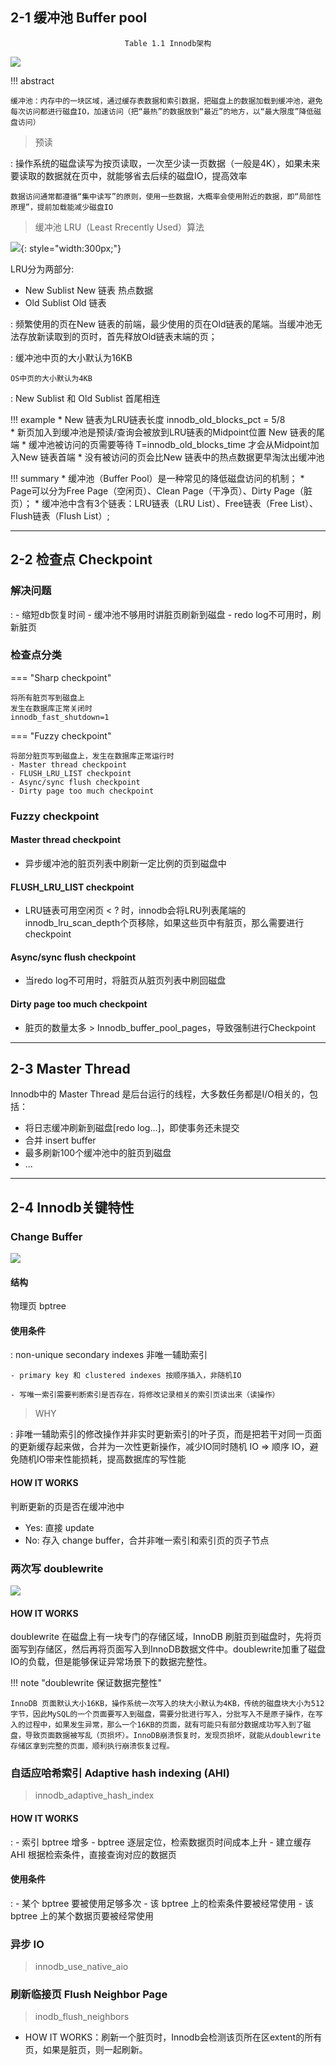 
## 2-1 缓冲池 Buffer pool

<center><code>Table 1.1 Innodb架构</code></center>

![](img/innodb-architecture.png)

!!! abstract

    缓冲池：内存中的一块区域，通过缓存表数据和索引数据，把磁盘上的数据加载到缓冲池，避免每次访问都进行磁盘IO，加速访问（把“最热”的数据放到“最近”的地方，以“最大限度”降低磁盘访问）

> 预读

:   操作系统的磁盘读写为按页读取，一次至少读一页数据（一般是4K），如果未来要读取的数据就在页中，就能够省去后续的磁盘IO，提高效率

    数据访问通常都遵循“集中读写”的原则，使用一些数据，大概率会使用附近的数据，即“局部性原理”，提前加载能减少磁盘IO

> 缓冲池 LRU（Least Rrecently Used）算法

![](img/lru.png){: style="width:300px;"}

LRU分为两部分:

- New Sublist New 链表 热点数据
- Old Sublist Old 链表

:   频繁使用的页在New 链表的前端，最少使用的页在Old链表的尾端。当缓冲池无法存放新读取到的页时，首先释放Old链表末端的页；

:   缓冲池中页的大小默认为16KB 

    OS中页的大小默认为4KB 

:   New Sublist 和 Old Sublist 首尾相连

!!! example
    * New 链表为LRU链表长度 innodb_old_blocks_pct = 5/8  
    * 新页加入到缓冲池是预读/查询会被放到LRU链表的Midpoint位置 New 链表的尾端
    * 缓冲池被访问的页需要等待 T=innodb_old_blocks_time 才会从Midpoint加入New 链表首端
    * 没有被访问的页会比New 链表中的热点数据更早淘汰出缓冲池

!!! summary
    * 缓冲池（Buffer Pool）是一种常见的降低磁盘访问的机制；
    * Page可以分为Free Page（空闲页）、Clean Page（干净页）、Dirty Page（脏页）；
    * 缓冲池中含有3个链表：LRU链表（LRU List）、Free链表（Free List）、Flush链表（Flush List）;
___

## 2-2 检查点 Checkpoint

### 解决问题

:   - 缩短db恢复时间
    - 缓冲池不够用时讲脏页刷新到磁盘
    - redo log不可用时，刷新脏页

### 检查点分类

=== "Sharp checkpoint"

    将所有脏页写到磁盘上
    发生在数据库正常关闭时
    innodb_fast_shutdown=1
    

=== "Fuzzy checkpoint"

    将部分脏页写到磁盘上，发生在数据库正常运行时
    - Master thread checkpoint
    - FLUSH_LRU_LIST checkpoint
    - Async/sync flush checkpoint
    - Dirty page too much checkpoint
    

### Fuzzy checkpoint

#### Master thread checkpoint

- 异步缓冲池的脏页列表中刷新一定比例的页到磁盘中

#### FLUSH_LRU_LIST checkpoint

- LRU链表可用空闲页 < ? 时，innodb会将LRU列表尾端的innodb_lru_scan_depth个页移除，如果这些页中有脏页，那么需要进行checkpoint

#### Async/sync flush checkpoint

- 当redo log不可用时，将脏页从脏页列表中刷回磁盘

#### Dirty page too much checkpoint

- 脏页的数量太多 > Innodb_buffer_pool_pages，导致强制进行Checkpoint

___

## 2-3 Master Thread

Innodb中的 Master Thread 是后台运行的线程，大多数任务都是I/O相关的，包括：

- 将日志缓冲刷新到磁盘[redo log...]，即使事务还未提交
- 合并 insert buffer
- 最多刷新100个缓冲池中的脏页到磁盘
- ...

___

## 2-4 Innodb关键特性

### Change Buffer

![](img/innodb-change-buffer.png)

#### 结构

物理页 bptree

#### 使用条件

:   non-unique secondary indexes 非唯一辅助索引

    - primary key 和 clustered indexes 按顺序插入，非随机IO
    
    - 写唯一索引需要判断索引是否存在，将修改记录相关的索引页读出来（读操作）

> WHY

:   非唯一辅助索引的修改操作并非实时更新索引的叶子页，而是把若干对同一页面的更新缓存起来做，合并为一次性更新操作，减少IO同时随机 IO => 顺序 IO，避免随机IO带来性能损耗，提高数据库的写性能

#### HOW IT WORKS

判断更新的页是否在缓冲池中

- Yes: 直接 update
- No: 存入 change buffer，合并非唯一索引和索引页的页子节点

### 两次写 doublewrite

![](img/double-write.png)

#### HOW IT WORKS

doublewrite 在磁盘上有一块专门的存储区域，InnoDB 刷脏页到磁盘时，先将页面写到存储区，然后再将页面写入到InnoDB数据文件中。doublewrite加重了磁盘IO的负载，但是能够保证异常场景下的数据完整性。

!!! note "doublewrite 保证数据完整性"

    InnoDB 页面默认大小16KB，操作系统一次写入的块大小默认为4KB，传统的磁盘块大小为512字节，因此MySQL的一个页面要写入到磁盘，需要分批进行写入，分批写入不是原子操作，在写入的过程中，如果发生异常，那么一个16KB的页面，就有可能只有部分数据成功写入到了磁盘，导致页面数据被写乱（页损坏）。InnoDB崩溃恢复时，发现页损坏，就能从doublewrite存储区拿到完整的页面，顺利执行崩溃恢复过程。

### 自适应哈希索引 Adaptive hash indexing (AHI)

> innodb_adaptive_hash_index

#### HOW IT WORKS

:   - 索引 bptree 增多
    - bptree 逐层定位，检索数据页时间成本上升
    - 建立缓存AHI 根据检索条件，直接查询对应的数据页
  
#### 使用条件

:   - 某个 bptree 要被使用足够多次
    - 该 bptree 上的检索条件要被经常使用
    - 该 bptree 上的某个数据页要被经常使用


### 异步 IO

> innodb_use_native_aio

### 刷新临接页 Flush Neighbor Page

> inodb_flush_neighbors

- HOW IT WORKS：刷新一个脏页时，Innodb会检测该页所在区extent的所有页，如果是脏页，则一起刷新。